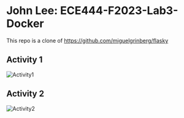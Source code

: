 # John Lee: ECE444-F2023-Lab3-Docker

This repo is a clone of
https://github.com/miguelgrinberg/flasky

## Activity 1
![Activity1](https://github.com/jhlee741/ECE444-F2023-Lab1/assets/75803498/4f20e147-959a-4ef0-a309-5750a2c4cb75)

## Activity 2
![Activity2](https://github.com/jhlee741/ECE444-F2023-Lab1/assets/75803498/c831aca5-6077-4de0-97c7-95e76b252e68)
